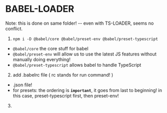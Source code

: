 # BABEL-LOADER

Note: this is done on same folder! -- even with TS-LOADER, seems no conflict.

1. `npm i -D @babel/core @babel/preset-env @babel/preset-typescript`

-   `@babel/core` the core stuff for babel
-   `@babel/preset-env` will allow us to use the latest JS features without manually doing everything!
-   `@babel/preset-typescript` allows babel to handle TypeScript

2. add .babelrc file ( rc stands for run command! )

-   .json file!
-   for presets: the ordering is **`important`**, it goes from last to beginning! in this case, preset-typescript first, then preset-env!

3.
